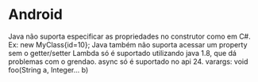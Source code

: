 # Android
Java não suporta especificar as propriedades no construtor como em C#. Ex: new MyClass{id=10};
Java também não suporta acessar um property sem o getter/setter 
Lambda só é suportado utilizando java 1.8, que dá problemas com o grendao. 
async só é suportado no api 24. 
varargs: void foo(String a, Integer... b) 